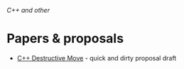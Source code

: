 *C++ and other*
# Papers &amp; proposals

* [C++ Destructive Move](cxx-destructive-move.md) - quick and dirty proposal draft
